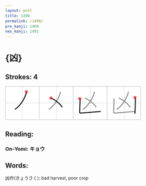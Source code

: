 ```yaml
---
layout: post
title: 1490
permalink: /1490/
pre_kanji: 1489
nex_kanji: 1491
---
```


# {凶}

## Strokes: 4

<div class="stroke"><img src="../images/E587B6.png" /></div>

## Reading:

### On-Yomi: キョウ

## Words:

凶作(きょうさく): bad harvest, poor crop
